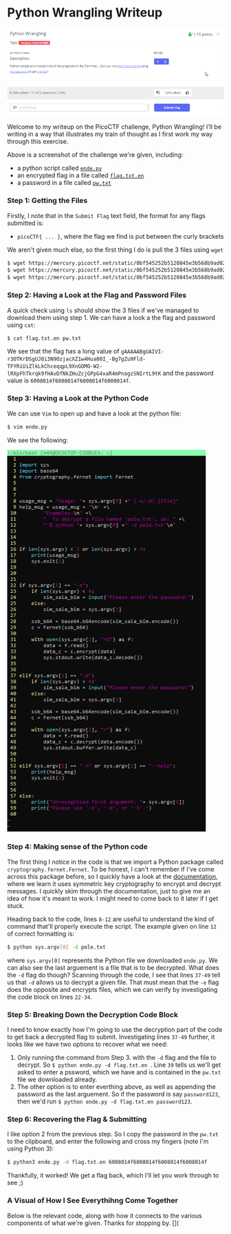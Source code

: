 # Python Wrangling Writeup

![alt text](https://github.com/Lona44/write-ups/blob/main/PicoCTF/Python%20Wrangling/2021-05-10%2018_59_20-picoCTF%20-%20picoGym.png "Description")

Welcome to my writeup on the PicoCTF challenge, Python Wrangling! I'll be writing in a way that illustrates my train of thought as I first work my way through this exercise.

Above is a screenshot of the challenge we're given, including:
  * a python script called [`ende.py`](https://mercury.picoctf.net/static/0bf545252b5120845e3b568b9ad0277e/ende.py)
  * an encrypted flag in a file called [`flag.txt.en`](https://mercury.picoctf.net/static/0bf545252b5120845e3b568b9ad0277e/flag.txt.en)
  * a password in a file called [`pw.txt`](https://mercury.picoctf.net/static/0bf545252b5120845e3b568b9ad0277e/pw.txt)

### Step 1: Getting the Files
Firstly, I note that in the `Submit Flag` text field, the format for any flags submitted is:
 * `picoCTF{ ... }`, where the flag we find is put between the curly brackets

We aren't given much else, so the first thing I do is pull the 3 files using `wget`
```bash
$ wget https://mercury.picoctf.net/static/0bf545252b5120845e3b568b9ad0277e/ende.py
$ wget https://mercury.picoctf.net/static/0bf545252b5120845e3b568b9ad0277e/flag.txt.en
$ wget https://mercury.picoctf.net/static/0bf545252b5120845e3b568b9ad0277e/pw.txt
```

### Step 2: Having a Look at the Flag and Password Files
A quick check using `ls` should show the 3 files if we've managed to download them using step 1. We can have a look a the flag and password using `cat`:
```bash
$ cat flag.txt.en pw.txt
```
We see that the flag has a long value of `gAAAAABgUAIVI-r3OTKrDSgUJ8i3N9OzjacXZ1w4Hua00I_-Bg7gZu9Fld-TFYRiUiZlkLkChceqqpL9XnGOMO-W2-lRXpFhTkrqk9fHAvDfNkZHuZcjGPpG4xaR4mPnagzSNIrtL9tK` and the password value is `6008014f6008014f6008014f6008014f`.

### Step 3: Having a Look at the Python Code
We can use `Vim` to open up and have a look at the python file:
```bash
$ vim ende.py
```
We see the following:

![](https://github.com/Lona44/write-ups/blob/main/PicoCTF/Python%20Wrangling/ende_long_code.png "ende.py")

### Step 4: Making sense of the Python code
The first thing I notice in the code is that we import a Python package called `cryptography.fernet.Fernet`. To be honest, I can't remember if I've come across this package before, so I quickly have a look at the [documentation](https://cryptography.io/en/latest/fernet/), where we learn it uses symmetric key cryptography to encrypt and decrypt messages. I quickly skim through the documentation, just to give me an idea of how it's meant to work. I might need to come back to it later if I get stuck.

Heading back to the code, lines `8-12` are useful to understand the kind of command that'll properly execute the script. The example given on line `12` of correct formatting is:
```bash
$ python sys.argv[0] -d pole.txt
```
where `sys.argv[0]` represents the Python file we downloaded `ende.py`. We can also see the last arguement is a file that is to be decrypted. What does the `-d` flag do though? Scanning through the code, I see that lines `37-49` tell us that `-d` allows us to decrypt a given file. That must mean that the `-e` flag does the opposite and encrypts files, which we can verify by investigating the code block on lines `22-34`.

### Step 5: Breaking Down the Decryption Code Block
I need to know exactly how I'm going to use the decryption part of the code to get back a decrypted flag to submit. Investigating lines `37-49` further, it looks like we have two options to recover what we need:
  1. Only running the command from Step 3. with the `-d` flag and the file to decrypt. So `$ python ende.py -d flag.txt.en `. Line `39` tells us we'll get asked to enter a pssword, which we have and is contained in the `pw.txt` file we downloaded already.
  2. The other option is to enter everthing above, as well as appending the password as the last arguement. So if the password is say `password123`, then we'd run `$ python ende.py -d flag.txt.en password123`.

### Step 6: Recovering the Flag & Submitting
I like option 2 from the previous step. So I copy the password in the `pw.txt` to the clipboard, and enter the following and cross my fingers (note I'm using Python 3):
```bash
$ python3 ende.py -d flag.txt.en 6008014f6008014f6008014f6008014f
```
Thankfully, it worked! We get a flag back, which I'll let you work through to see ;)

### A Visual of How I See Everythihng Come Together
Below is the relevant code, along with how it connects to the various components of what we're given. Thanks for stopping by.
[](
